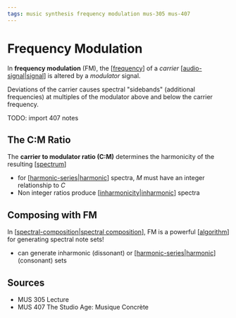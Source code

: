 ```yaml
---
tags: music synthesis frequency modulation mus-305 mus-407
---
```


# Frequency Modulation

In **frequency modulation** (FM), the [[frequency]] of a _carrier_ [[audio-signal|signal]] is altered by a _modulator_ signal.

Deviations of the carrier causes spectral "sidebands" (additional frequencies) at multiples of the modulator above and below the carrier frequency.

TODO: import 407 notes

## The C:M Ratio

The **carrier to modulator ratio (C:M)** determines the harmonicity of the resulting [[spectrum]]

- for [[harmonic-series|harmonic]] spectra, $M$ must have an integer relationship to $C$
- Non integer ratios produce [[inharmonicity|inharmonic]] spectra

## Composing with FM

In [[spectral-composition|spectral composition]], FM is a powerful [[algorithm]] for generating spectral note sets!

- can generate inharmonic (dissonant) or [[harmonic-series|harmonic]] (consonant) sets

## Sources

- MUS 305 Lecture
- MUS 407 The Studio Age: Musique Concrète

[//begin]: # "Autogenerated link references for markdown compatibility"
[frequency]: frequency "Frequency"
[audio-signal|signal]: audio-signal "Audio Signal"
[spectrum]: spectrum "Spectrum"
[harmonic-series|harmonic]: harmonic-series "Harmonic Series"
[inharmonicity|inharmonic]: inharmonicity "Inharmonicity"
[spectral-composition|spectral composition]: spectral-composition "Spectral Composition"
[algorithm]: algorithm "Algorithm"
[//end]: # "Autogenerated link references"